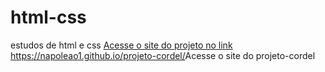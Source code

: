 # html-css
 estudos de html e css
<a href="https://napoleao1.github.io/projeto-android/">Acesse o site do projeto no link</a>
<a href="https://napoleao1.github.io/projeto-cordel/">https://napoleao1.github.io/projeto-cordel/</a>Acesse o site do projeto-cordel
